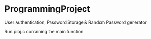 # ProgrammingProject
User Authentication, Password Storage &amp; Random Password generator

Run proj.c containing the main function
